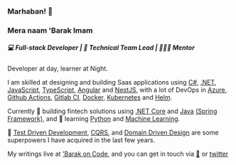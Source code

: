 ### Marhaban! 👋

### Mera naam 'Barak Imam

##### 💻 Full-stack Developer | 🧰 Technical Team Lead | 👨🏽‍🏫 Mentor

Developer at day, learner at Night.

I am skilled at designing and building Saas applications using [C#](https://docs.microsoft.com/en-us/dotnet/csharp/), [.NET](https://dotnet.microsoft.com/apps/aspnet), [JavaScript](https://developer.mozilla.org/en-US/docs/Web/javascript), [TypeScript](https://www.typescriptlang.org/), [Angular](https://angular.io/) and [NestJS](https://nestjs.com/), with a lot of DevOps in [Azure](https://dev.azure.com/), [Github Actions](https://github.com/features/actions), [Gitlab CI](https://docs.gitlab.com/ee/ci/), [Docker](https://www.docker.com/), [Kubernetes](https://kubernetes.io/) and [Helm](https://helm.sh/).

Currently 🔭 building fintech solutions using [.NET Core](https://docs.microsoft.com/en-us/dotnet/core/about) and [Java](https://www.java.com/) [(Spring Framework)](https://spring.io/projects/spring-framework), and 🌱 learning [Python](https://www.python.org/) and [Machine Learning](https://www.sas.com/en_us/insights/analytics/machine-learning.html).

🧪 [Test Driven Development](https://martinfowler.com/bliki/TestDrivenDevelopment.html), [CQRS](https://www.martinfowler.com/bliki/CQRS.html), and [Domain Driven Design](https://martinfowler.com/tags/domain%20driven%20design.html) are some superpowers I have acquired in the last few years.

My writings live at ['Barak on Code](https://blog.barakimam.me), and you can get in touch via [📨](mailto:mubarakadeimam@gmail.com) or [twitter](https://twitter.com/codeprefect)
